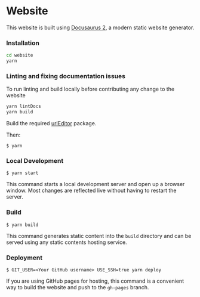 # Website

This website is built using [Docusaurus 2](https://v2.docusaurus.io/), a modern static website generator.


### Installation

```sh
cd website
yarn
```

### Linting and fixing documentation issues 

To run linting and build locally before contributing any change to the website

```sh
yarn lintDocs
yarn build
```


Build the required [urlEditor](../tools/urlEditor) package.

Then:

```
$ yarn
```

### Local Development

```
$ yarn start
```

This command starts a local development server and open up a browser window. Most changes are reflected live without having to restart the server.

### Build

```
$ yarn build
```

This command generates static content into the `build` directory and can be served using any static contents hosting service.

### Deployment

```
$ GIT_USER=<Your GitHub username> USE_SSH=true yarn deploy
```

If you are using GitHub pages for hosting, this command is a convenient way to build the website and push to the `gh-pages` branch.
